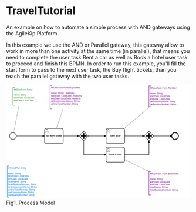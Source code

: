 # TravelTutorial

An example on how to automate a simple process with AND gateways using the AgileKip Platform.

In this example we use the AND or Parallel gateway, this gateway allow to work in more than one activity at the same time (in parallel), that means you need to complete the user task Rent a car as well as Book a hotel user task to proceed and finish this BPMN. In order to run this example, you'll fill the start form to pass to the next user task, the Buy flight tickets, than you reach the parallel gateway with the two user tasks.

![Model](/MODELS/travel-AND/travel_AND.png)
Fig1. Process Model
